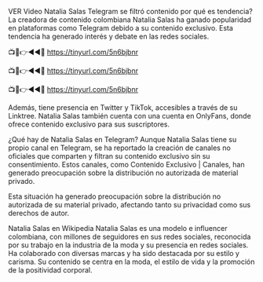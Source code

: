 VER Video Natalia Salas Telegram se filtró contenido por qué es tendencia?
La creadora de contenido colombiana Natalia Salas ha ganado popularidad en plataformas como Telegram debido a su contenido exclusivo. Esta tendencia ha generado interés y debate en las redes sociales.

📺📱👉◄◄🔴  https://tinyurl.com/5n6bjbnr

📺📱👉◄◄🔴  https://tinyurl.com/5n6bjbnr

📺📱👉◄◄🔴  https://tinyurl.com/5n6bjbnr


Además, tiene presencia en Twitter y TikTok, accesibles a través de su Linktree. Natalia Salas también cuenta con una cuenta en OnlyFans, donde ofrece contenido exclusivo para sus suscriptores.

¿Qué hay de Natalia Salas en Telegram?
Aunque Natalia Salas tiene su propio canal en Telegram, se ha reportado la creación de canales no oficiales que comparten y filtran su contenido exclusivo sin su consentimiento. Estos canales, como Contenido Exclusivo | Canales, han generado preocupación sobre la distribución no autorizada de material privado.

Esta situación ha generado preocupación sobre la distribución no autorizada de su material privado, afectando tanto su privacidad como sus derechos de autor.

Natalia Salas en Wikipedia
Natalia Salas es una modelo e influencer colombiana, con millones de seguidores en sus redes sociales, reconocida por su trabajo en la industria de la moda y su presencia en redes sociales. Ha colaborado con diversas marcas y ha sido destacada por su estilo y carisma. Su contenido se centra en la moda, el estilo de vida y la promoción de la positividad corporal.
